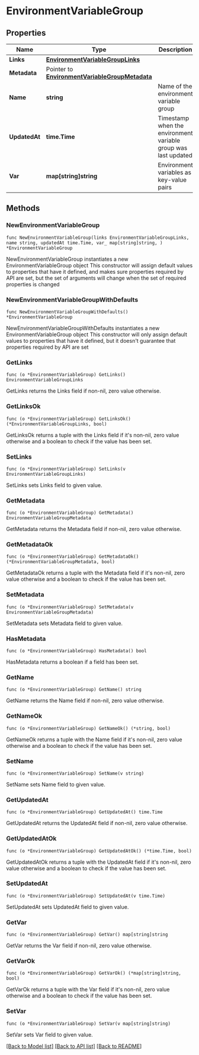 # EnvironmentVariableGroup

## Properties

Name | Type | Description | Notes
------------ | ------------- | ------------- | -------------
**Links** | [**EnvironmentVariableGroupLinks**](EnvironmentVariableGroupLinks.md) |  | 
**Metadata** | Pointer to [**EnvironmentVariableGroupMetadata**](EnvironmentVariableGroupMetadata.md) |  | [optional] 
**Name** | **string** | Name of the environment variable group | 
**UpdatedAt** | **time.Time** | Timestamp when the environment variable group was last updated | 
**Var** | **map[string]string** | Environment variables as key-value pairs | 

## Methods

### NewEnvironmentVariableGroup

`func NewEnvironmentVariableGroup(links EnvironmentVariableGroupLinks, name string, updatedAt time.Time, var_ map[string]string, ) *EnvironmentVariableGroup`

NewEnvironmentVariableGroup instantiates a new EnvironmentVariableGroup object
This constructor will assign default values to properties that have it defined,
and makes sure properties required by API are set, but the set of arguments
will change when the set of required properties is changed

### NewEnvironmentVariableGroupWithDefaults

`func NewEnvironmentVariableGroupWithDefaults() *EnvironmentVariableGroup`

NewEnvironmentVariableGroupWithDefaults instantiates a new EnvironmentVariableGroup object
This constructor will only assign default values to properties that have it defined,
but it doesn't guarantee that properties required by API are set

### GetLinks

`func (o *EnvironmentVariableGroup) GetLinks() EnvironmentVariableGroupLinks`

GetLinks returns the Links field if non-nil, zero value otherwise.

### GetLinksOk

`func (o *EnvironmentVariableGroup) GetLinksOk() (*EnvironmentVariableGroupLinks, bool)`

GetLinksOk returns a tuple with the Links field if it's non-nil, zero value otherwise
and a boolean to check if the value has been set.

### SetLinks

`func (o *EnvironmentVariableGroup) SetLinks(v EnvironmentVariableGroupLinks)`

SetLinks sets Links field to given value.


### GetMetadata

`func (o *EnvironmentVariableGroup) GetMetadata() EnvironmentVariableGroupMetadata`

GetMetadata returns the Metadata field if non-nil, zero value otherwise.

### GetMetadataOk

`func (o *EnvironmentVariableGroup) GetMetadataOk() (*EnvironmentVariableGroupMetadata, bool)`

GetMetadataOk returns a tuple with the Metadata field if it's non-nil, zero value otherwise
and a boolean to check if the value has been set.

### SetMetadata

`func (o *EnvironmentVariableGroup) SetMetadata(v EnvironmentVariableGroupMetadata)`

SetMetadata sets Metadata field to given value.

### HasMetadata

`func (o *EnvironmentVariableGroup) HasMetadata() bool`

HasMetadata returns a boolean if a field has been set.

### GetName

`func (o *EnvironmentVariableGroup) GetName() string`

GetName returns the Name field if non-nil, zero value otherwise.

### GetNameOk

`func (o *EnvironmentVariableGroup) GetNameOk() (*string, bool)`

GetNameOk returns a tuple with the Name field if it's non-nil, zero value otherwise
and a boolean to check if the value has been set.

### SetName

`func (o *EnvironmentVariableGroup) SetName(v string)`

SetName sets Name field to given value.


### GetUpdatedAt

`func (o *EnvironmentVariableGroup) GetUpdatedAt() time.Time`

GetUpdatedAt returns the UpdatedAt field if non-nil, zero value otherwise.

### GetUpdatedAtOk

`func (o *EnvironmentVariableGroup) GetUpdatedAtOk() (*time.Time, bool)`

GetUpdatedAtOk returns a tuple with the UpdatedAt field if it's non-nil, zero value otherwise
and a boolean to check if the value has been set.

### SetUpdatedAt

`func (o *EnvironmentVariableGroup) SetUpdatedAt(v time.Time)`

SetUpdatedAt sets UpdatedAt field to given value.


### GetVar

`func (o *EnvironmentVariableGroup) GetVar() map[string]string`

GetVar returns the Var field if non-nil, zero value otherwise.

### GetVarOk

`func (o *EnvironmentVariableGroup) GetVarOk() (*map[string]string, bool)`

GetVarOk returns a tuple with the Var field if it's non-nil, zero value otherwise
and a boolean to check if the value has been set.

### SetVar

`func (o *EnvironmentVariableGroup) SetVar(v map[string]string)`

SetVar sets Var field to given value.



[[Back to Model list]](../README.md#documentation-for-models) [[Back to API list]](../README.md#documentation-for-api-endpoints) [[Back to README]](../README.md)


